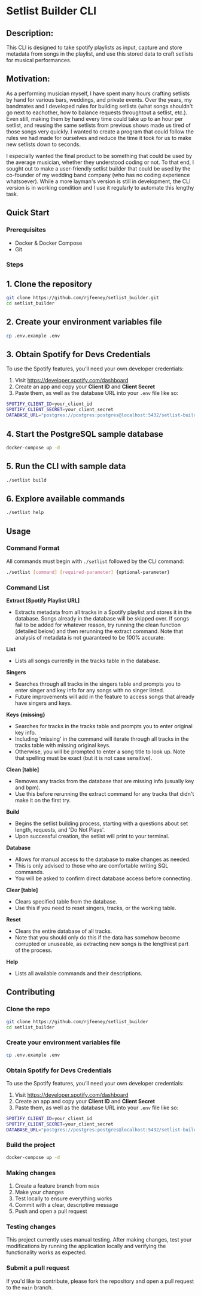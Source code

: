 # **Setlist Builder CLI**

## Description:
This CLI is designed to take spotify playlists as input, capture and store metadata from songs in the playlist, and use this stored data to craft setlists for musical performances.

## Motivation:
As a performing musician myself, I have spent many hours crafting setlists by hand for various bars, weddings, and private events. Over the years, my bandmates and I developed rules for building setlists (what songs shouldn't go next to eachother, how to balance requests throughtout a setlist, etc.). Even still, making them by hand every time could take up to an hour per setlist, and reusing the same setlists from previous shows made us tired of those songs very quickly. I wanted to create a program that could follow the rules we had made for ourselves and reduce the time it took for us to make new setlists down to seconds.

I especially wanted the final product to be something that could be used by the average musician, whether they understood coding or not. To that end, I sought out to make a user-friendly setlist builder that could be used by the co-founder of my wedding band company (who has no coding experience whatsoever). While a more layman's version is still in development, the CLI version is in working condition and I use it regularly to automate this lengthy task.

## Quick Start

### Prerequisites
- Docker & Docker Compose
- Git

### Steps

## 1. Clone the repository
```bash
git clone https://github.com/rjfeeney/setlist_builder.git
cd setlist_builder
```

## 2. Create your environment variables file
```bash
cp .env.example .env
```

## 3. Obtain Spotify for Devs Credentials
To use the Spotify features, you’ll need your own developer credentials:

1. Visit https://developer.spotify.com/dashboard  
2. Create an app and copy your **Client ID** and **Client Secret**  
3. Paste them, as well as the database URL into your `.env` file like so:

```bash
SPOTIFY_CLIENT_ID=your_client_id
SPOTIFY_CLIENT_SECRET=your_client_secret
DATABASE_URL="postgres://postgres:postgres@localhost:5432/setlist-builder?sslmode=disable"
```

## 4.  Start the PostgreSQL sample database
```bash
docker-compose up -d
```

## 5. Run the CLI with sample data
```bash
./setlist build
```

## 6. Explore available commands
```bash
./setlist help
```

## Usage

### Command Format
All commands must begin with `./setlist` followed by the CLI command:

```bash
./setlist [command] [required-parameter] {optional-parameter}
```

### Command List

**Extract [Spotify Playlist URL]**
- Extracts metadata from all tracks in a Spotify playlist and stores it in the database. Songs already in the database will be skipped over. If songs fail to be added for whatever reason, try running the clean function (detailed below) and then rerunning the extract command. Note that analysis of metadata is not guaranteed to be 100% accurate.

**List**
- Lists all songs currently in the tracks table in the database.

**Singers**
- Searches through all tracks in the singers table and prompts you to enter singer and key info for any songs with no singer listed.
- Future improvements will add in the feature to access songs that already have singers and keys.

**Keys {missing}**
- Searches for tracks in the tracks table and prompts you to enter original key info.
- Including 'missing' in the command will iterate through all tracks in the tracks table with missing original keys.
- Otherwise, you will be prompted to enter a song title to look up. Note that spelling must be exact (but it is not case sensitive).

**Clean [table]**
- Removes any tracks from the database that are missing info (usually key and bpm).
- Use this before rerunning the extract command for any tracks that didn't make it on the first try.

**Build**
- Begins the setlist building process, starting with a questions about set length, requests, and 'Do Not Plays'.
- Upon successful creation, the setlist will print to your terminal.

**Database**
- Allows for manual access to the database to make changes as needed.
- This is only advised to those who are comfortable writing SQL commands.
- You will be asked to confirm direct database access before connecting.

**Clear [table]**
- Clears specified table from the database.
- Use this if you need to reset singers, tracks, or the working table.

**Reset**
- Clears the entire database of all tracks.
- Note that you should only do this if the data has somehow become corrupted or unuseable, as extracting new songs is the lengthiest part of the process.

**Help**
- Lists all available commands and their descriptions.


## Contributing

### Clone the repo
```bash
git clone https://github.com/rjfeeney/setlist_builder
cd setlist_builder
```

### Create your environment variables file
```bash
cp .env.example .env
```

### Obtain Spotify for Devs Credentials
To use the Spotify features, you’ll need your own developer credentials:

1. Visit https://developer.spotify.com/dashboard  
2. Create an app and copy your **Client ID** and **Client Secret**  
3. Paste them, as well as the database URL into your `.env` file like so:

```bash
SPOTIFY_CLIENT_ID=your_client_id
SPOTIFY_CLIENT_SECRET=your_client_secret
DATABASE_URL="postgres://postgres:postgres@localhost:5432/setlist-builder?sslmode=disable"
```

### Build the project
```bash
docker-compose up -d
```

### Making changes
1. Create a feature branch from `main`
2. Make your changes
3. Test locally to ensure everything works
4. Commit with a clear, descriptive message
5. Push and open a pull request

### Testing changes
This project currently uses manual testing. After making changes, test your modifications by running the application locally and verifying the functionality works as expected.

### Submit a pull request
If you'd like to contribute, please fork the repository and open a pull request to the `main` branch.

